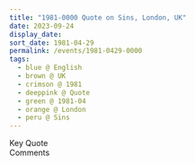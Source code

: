 ```yaml
---
title: "1981-0000 Quote on Sins, London, UK"
date: 2023-09-24
display_date: 
sort_date: 1981-04-29
permalink: /events/1981-0429-0000
tags:
  - blue @ English
  - brown @ UK
  - crimson @ 1981
  - deeppink @ Quote
  - green @ 1981-04
  - orange @ London
  - peru @ Sins
---
```


<wave-list>
  <list-title color="green" width="75">Key Quote</list-title>
  <list-item color="BlanchedAlmond"  width="200"></list-item>
  <list-item color="Lavender"></list-item>
  <list-item color="BlanchedAlmond"></list-item>
</wave-list>

<br>

<wave-list>
  <list-title color="green" width="75">Comments</list-title>
  <list-item color="BlanchedAlmond"  width="200"></list-item>
  <list-item color="Lavender"></list-item>
  <list-item color="BlanchedAlmond"></list-item>
</wave-list>